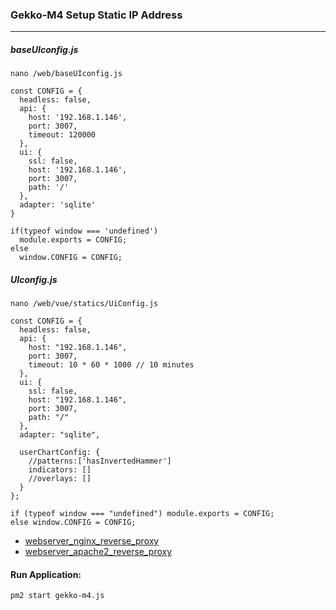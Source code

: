 ### Gekko-M4 Setup Static IP Address

-----
##### baseUIconfig.js
```
nano /web/baseUIconfig.js
```
```
const CONFIG = {
  headless: false,
  api: {
    host: '192.168.1.146',
    port: 3007,
    timeout: 120000
  },
  ui: {
    ssl: false,
    host: '192.168.1.146',
    port: 3007,
    path: '/'
  },
  adapter: 'sqlite'
}

if(typeof window === 'undefined')
  module.exports = CONFIG;
else
  window.CONFIG = CONFIG;

```

##### UIconfig.js  
```
nano /web/vue/statics/UiConfig.js
```

```
const CONFIG = {
  headless: false,
  api: {
    host: "192.168.1.146",
    port: 3007,
    timeout: 10 * 60 * 1000 // 10 minutes
  },
  ui: {
    ssl: false,
    host: "192.168.1.146",
    port: 3007,
    path: "/"
  },
  adapter: "sqlite",
  
  userChartConfig: {
    //patterns:['hasInvertedHammer']
    indicators: []
    //overlays: []
  }
};

if (typeof window === "undefined") module.exports = CONFIG;
else window.CONFIG = CONFIG;
```

* [webserver_nginx_reverse_proxy](https://github.com/universalbit-dev/gekko-m4/blob/master/docs/webserver.md)
* [webserver_apache2_reverse_proxy](https://github.com/universalbit-dev/gekko-m4/blob/master/docs/webserver.md#webserver-apache-install)

#### Run Application:
```
pm2 start gekko-m4.js
```
